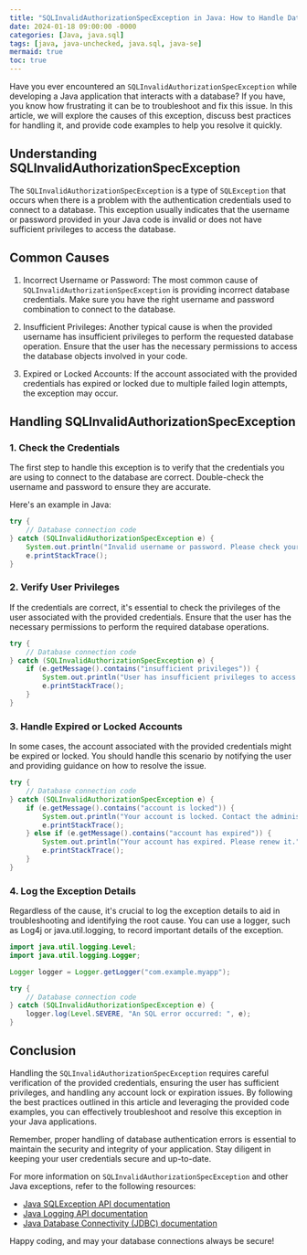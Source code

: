 ```yaml
---
title: "SQLInvalidAuthorizationSpecException in Java: How to Handle Database Authentication Errors"
date: 2024-01-18 09:00:00 -0000
categories: [Java, java.sql]
tags: [java, java-unchecked, java.sql, java-se]
mermaid: true
toc: true
---
```



Have you ever encountered an `SQLInvalidAuthorizationSpecException` while developing a Java application that interacts with a database? If you have, you know how frustrating it can be to troubleshoot and fix this issue. In this article, we will explore the causes of this exception, discuss best practices for handling it, and provide code examples to help you resolve it quickly.

## Understanding SQLInvalidAuthorizationSpecException

The `SQLInvalidAuthorizationSpecException` is a type of `SQLException` that occurs when there is a problem with the authentication credentials used to connect to a database. This exception usually indicates that the username or password provided in your Java code is invalid or does not have sufficient privileges to access the database.

## Common Causes

1. Incorrect Username or Password: The most common cause of `SQLInvalidAuthorizationSpecException` is providing incorrect database credentials. Make sure you have the right username and password combination to connect to the database.

2. Insufficient Privileges: Another typical cause is when the provided username has insufficient privileges to perform the requested database operation. Ensure that the user has the necessary permissions to access the database objects involved in your code.

3. Expired or Locked Accounts: If the account associated with the provided credentials has expired or locked due to multiple failed login attempts, the exception may occur.

## Handling SQLInvalidAuthorizationSpecException

### 1. Check the Credentials

The first step to handle this exception is to verify that the credentials you are using to connect to the database are correct. Double-check the username and password to ensure they are accurate.

Here's an example in Java:

```java
try {
    // Database connection code
} catch (SQLInvalidAuthorizationSpecException e) {
    System.out.println("Invalid username or password. Please check your credentials.");
    e.printStackTrace();
}
```

### 2. Verify User Privileges

If the credentials are correct, it's essential to check the privileges of the user associated with the provided credentials. Ensure that the user has the necessary permissions to perform the required database operations.

```java
try {
    // Database connection code
} catch (SQLInvalidAuthorizationSpecException e) {
    if (e.getMessage().contains("insufficient privileges")) {
        System.out.println("User has insufficient privileges to access the database.");
        e.printStackTrace();
    }
}
```

### 3. Handle Expired or Locked Accounts

In some cases, the account associated with the provided credentials might be expired or locked. You should handle this scenario by notifying the user and providing guidance on how to resolve the issue.

```java
try {
    // Database connection code
} catch (SQLInvalidAuthorizationSpecException e) {
    if (e.getMessage().contains("account is locked")) {
        System.out.println("Your account is locked. Contact the administrator to unlock it.");
        e.printStackTrace();
    } else if (e.getMessage().contains("account has expired")) {
        System.out.println("Your account has expired. Please renew it.");
        e.printStackTrace();
    }
}
```

### 4. Log the Exception Details

Regardless of the cause, it's crucial to log the exception details to aid in troubleshooting and identifying the root cause. You can use a logger, such as Log4j or java.util.logging, to record important details of the exception.

```java
import java.util.logging.Level;
import java.util.logging.Logger;

Logger logger = Logger.getLogger("com.example.myapp");

try {
    // Database connection code
} catch (SQLInvalidAuthorizationSpecException e) {
    logger.log(Level.SEVERE, "An SQL error occurred: ", e);
}
```

## Conclusion

Handling the `SQLInvalidAuthorizationSpecException` requires careful verification of the provided credentials, ensuring the user has sufficient privileges, and handling any account lock or expiration issues. By following the best practices outlined in this article and leveraging the provided code examples, you can effectively troubleshoot and resolve this exception in your Java applications.

Remember, proper handling of database authentication errors is essential to maintain the security and integrity of your application. Stay diligent in keeping your user credentials secure and up-to-date.

For more information on `SQLInvalidAuthorizationSpecException` and other Java exceptions, refer to the following resources:

- [Java SQLException API documentation](https://docs.oracle.com/en/java/javase/11/docs/api/java.sql/java/sql/SQLException.html)
- [Java Logging API documentation](https://docs.oracle.com/en/java/javase/11/docs/api/java.logging/java/util/logging/package-summary.html)
- [Java Database Connectivity (JDBC) documentation](https://docs.oracle.com/en/java/javase/11/docs/api/java.sql/java/sql/package-summary.html)

Happy coding, and may your database connections always be secure!